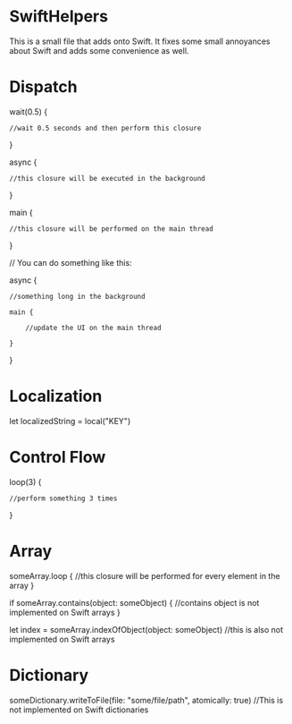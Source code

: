 SwiftHelpers
============

This is a small file that adds onto Swift. It fixes some small annoyances about Swift and adds some convenience as well. 


Dispatch
============

wait(0.5) {

    //wait 0.5 seconds and then perform this closure

}

async {

    //this closure will be executed in the background

}

main {

    //this closure will be performed on the main thread

}

// You can do something like this:

async {

    //something long in the background 

    main {

        //update the UI on the main thread

    }
}

Localization
============

let localizedString = local("KEY")

Control Flow
============

loop(3) {

    //perform something 3 times

}

Array
============

someArray.loop {
    //this closure will be performed for every element in the array
}

if someArray.contains(object: someObject) {
    //contains object is not implemented on Swift arrays
}

let index = someArray.indexOfObject(object: someObject)
//this is also not implemented on Swift arrays

Dictionary
============

someDictionary.writeToFile(file: "some/file/path", atomically: true)
//This is not implemented on Swift dictionaries